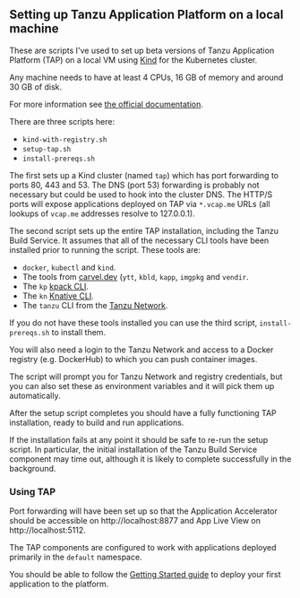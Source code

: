 ## Setting up Tanzu Application Platform on a local machine

These are scripts I've used to set up beta versions of
Tanzu Application Platform (TAP) on a local VM using
[Kind](https://kind.sigs.k8s.io/) for the Kubernetes cluster.

Any machine needs to have at least 4 CPUs, 16 GB of memory and around
30 GB of disk.

For more information see
[the official documentation](https://docs.vmware.com/en/VMware-Tanzu-Application-Platform/0.2/tap-0-2/GUID-overview.html).

There are three scripts here:

* `kind-with-registry.sh`
* `setup-tap.sh`
* `install-prereqs.sh`

The first sets up a Kind cluster (named `tap`) which has port forwarding
to ports 80, 443 and 53.
The DNS (port 53) forwarding is probably not necessary but could be used
to hook into the cluster DNS.
The HTTP/S ports will expose applications deployed on TAP via `*.vcap.me`
URLs (all lookups of `vcap.me` addresses resolve to 127.0.0.1).

The second script sets up the entire TAP installation, including
the Tanzu Build Service.
It assumes that all of the necessary CLI tools have been installed prior
to running the script.
These tools are:

* `docker`, `kubectl` and `kind`.
* The tools from [carvel.dev](https://carvel.dev) (`ytt`, `kbld`, `kapp`,
  `imgpkg` and `vendir`.
* The `kp` [kpack CLI](https://github.com/vmware-tanzu/kpack-cli).
* The `kn` [Knative CLI](https://github.com/knative/client).
* The `tanzu` CLI from the [Tanzu Network](https://network.tanzu.vmware.com/products/tanzu-application-platform/).

If you do not have these tools installed you can use the third script,
`install-prereqs.sh` to install them.

You will also need a login to the Tanzu Network and access to a Docker registry (e.g.
DockerHub) to which you can push container images.

The script will prompt you for Tanzu Network and registry credentials, but
you can also set these as environment variables and it will pick them
up automatically.

After the setup script completes you should have a fully functioning TAP
installation, ready to build and run applications.

If the installation fails at any point it should be safe to re-run the setup
script.
In particular, the initial installation of the Tanzu Build Service component
may time out, although it is likely to complete successfully in the background.

### Using TAP

Port forwarding will have been set up so that the Application Accelerator should
be accessible on http://localhost:8877 and App Live View on http://localhost:5112.

The TAP components are configured to work with applications deployed primarily in
the `default` namespace.

You should be able to follow the
[Getting Started guide](https://docs.vmware.com/en/VMware-Tanzu-Application-Platform/0.2/tap-0-2/GUID-getting-started.html)
to deploy your first application to the platform.

